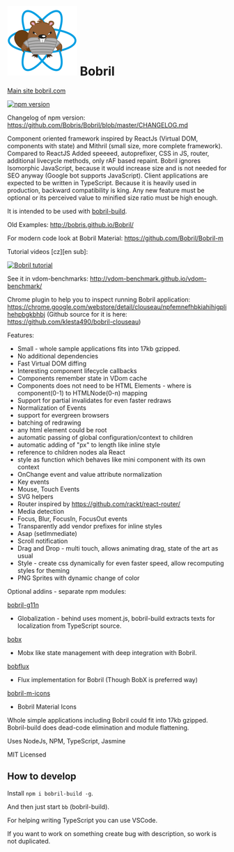 ![Bobril Logo](https://raw.githubusercontent.com/Bobris/Bobril/master/logo.png)
Bobril
======

[Main site bobril.com](bobril.com)

[![npm version](https://badge.fury.io/js/bobril.svg)](https://badge.fury.io/js/bobril)

Changelog of npm version: https://github.com/Bobris/Bobril/blob/master/CHANGELOG.md

Component oriented framework inspired by ReactJs (Virtual DOM, components with state) and Mithril (small size, more complete framework). Compared to ReactJS Added speeeed, autoprefixer, CSS in JS, router, additional livecycle methods, only rAF based repaint.
Bobril ignores Isomorphic JavaScript, because it would increase size and is not needed for SEO anyway (Google bot supports JavaScript). Client applications are expected to be written in TypeScript.
Because it is heavily used in production, backward compatibility is king. Any new feature must be optional or its perceived value to minified size ratio must be high enough.

It is intended to be used with [bobril-build](https://github.com/Bobris/bbcore).

Old Examples: http://bobris.github.io/Bobril/

For modern code look at Bobril Material: https://github.com/Bobril/Bobril-m

Tutorial videos [cz][en sub]:

[![Bobril tutorial](https://i.ytimg.com/vi/OV6Su7wauVA/hqdefault.jpg?sqp=-oaymwEXCNACELwBSFryq4qpAwkIARUAAIhCGAE=&rs=AOn4CLC3ND2Ig4ihIKtsV8xe4BVXztqQ9w)](https://www.youtube.com/playlist?list=PLNswFMwJJR39BvE5NuYmEiVvUmzwhZqZa)

See it in vdom-benchmarks: http://vdom-benchmark.github.io/vdom-benchmark/

Chrome plugin to help you to inspect running Bobril application: https://chrome.google.com/webstore/detail/clouseau/npfemnefhbkiahihigplihehpbgkbhbj
(Github source for it is here: https://github.com/klesta490/bobril-clouseau)

Features:

-   Small - whole sample applications fits into 17kb gzipped.
-   No additional dependencies
-   Fast Virtual DOM diffing
-   Interesting component lifecycle callbacks
-   Components remember state in VDom cache
-   Components does not need to be HTML Elements - where is component(0-1) to HTMLNode(0-n) mapping
-   Support for partial invalidates for even faster redraws
-   Normalization of Events
-   support for evergreen browsers
-   batching of redrawing
-   any html element could be root
-   automatic passing of global configuration/context to children
-   automatic adding of "px" to length like inline style
-   reference to children nodes ala React
-   style as function which behaves like mini component with its own context
-   OnChange event and value attribute normalization
-   Key events
-   Mouse, Touch Events
-   SVG helpers
-   Router inspired by https://github.com/rackt/react-router/
-   Media detection
-   Focus, Blur, FocusIn, FocusOut events
-   Transparently add vendor prefixes for inline styles
-   Asap (setImmediate)
-   Scroll notification
-   Drag and Drop - multi touch, allows animating drag, state of the art as usual
-   Style - create css dynamically for even faster speed, allow recomputing styles for theming
-   PNG Sprites with dynamic change of color

Optional addins - separate npm modules:

[bobril-g11n](https://github.com/Bobris/bobril-g11n)

-   Globalization - behind uses moment.js, bobril-build extracts texts for localization from TypeScript source.

[bobx](https://github.com/Bobril/bobx)

-   Mobx like state management with deep integration with Bobril.

[bobflux](https://github.com/karelsteinmetz/bobflux)

-   Flux implementation for Bobril (Though BobX is preferred way)

[bobril-m-icons](https://github.com/bobril/bobril-m-icons)

-   Bobril Material Icons

Whole simple applications including Bobril could fit into 17kb gzipped. Bobril-build does dead-code elimination and module flattening.

Uses NodeJs, NPM, TypeScript, Jasmine

MIT Licensed

## How to develop

Install `npm i bobril-build -g`.

And then just start `bb` (bobril-build).

For helping writing TypeScript you can use VSCode.

If you want to work on something create bug with description, so work is not duplicated.
